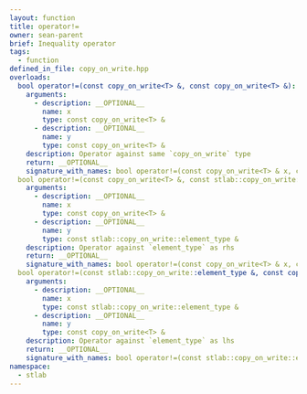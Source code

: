```yaml
---
layout: function
title: operator!=
owner: sean-parent
brief: Inequality operator
tags:
  - function
defined_in_file: copy_on_write.hpp
overloads:
  bool operator!=(const copy_on_write<T> &, const copy_on_write<T> &):
    arguments:
      - description: __OPTIONAL__
        name: x
        type: const copy_on_write<T> &
      - description: __OPTIONAL__
        name: y
        type: const copy_on_write<T> &
    description: Operator against same `copy_on_write` type
    return: __OPTIONAL__
    signature_with_names: bool operator!=(const copy_on_write<T> & x, const copy_on_write<T> & y)
  bool operator!=(const copy_on_write<T> &, const stlab::copy_on_write::element_type &):
    arguments:
      - description: __OPTIONAL__
        name: x
        type: const copy_on_write<T> &
      - description: __OPTIONAL__
        name: y
        type: const stlab::copy_on_write::element_type &
    description: Operator against `element_type` as rhs
    return: __OPTIONAL__
    signature_with_names: bool operator!=(const copy_on_write<T> & x, const stlab::copy_on_write::element_type & y)
  bool operator!=(const stlab::copy_on_write::element_type &, const copy_on_write<T> &):
    arguments:
      - description: __OPTIONAL__
        name: x
        type: const stlab::copy_on_write::element_type &
      - description: __OPTIONAL__
        name: y
        type: const copy_on_write<T> &
    description: Operator against `element_type` as lhs
    return: __OPTIONAL__
    signature_with_names: bool operator!=(const stlab::copy_on_write::element_type & x, const copy_on_write<T> & y)
namespace:
  - stlab
---
```


